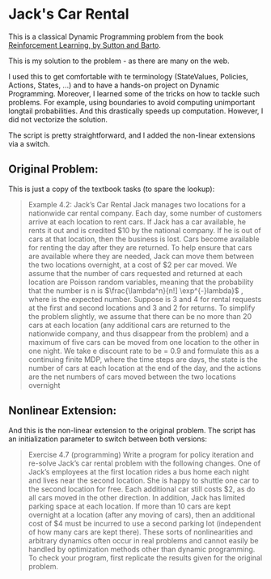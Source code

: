 # Jack's Car Rental

This is a classical Dynamic Programming problem from the book [Reinforcement Learning, by Sutton and Barto](https://mitpress.mit.edu/books/reinforcement-learning-second-edition).

This is my solution to the problem - as there are many on the web.

I used this to get comfortable with te terminology (StateValues, Policies, Actions, States, ...) and to have a hands-on project on Dynamic Programming.
Moreover, I learned some of the tricks on how to tackle such problems. For example, using boundaries to avoid computing unimportant longtail probabilities. And this drastically speeds up computation. However, I did not vectorize the solution.

The script is pretty straightforward, and I added the non-linear extensions via a switch.

## Original Problem:

This is just a copy of the textbook tasks (to spare the lookup):

> Example 4.2: Jack’s Car Rental Jack manages two locations for a nationwide car
rental company. Each day, some number of customers arrive at each location to rent cars.
If Jack has a car available, he rents it out and is credited $10 by the national company.
If he is out of cars at that location, then the business is lost. Cars become available for
renting the day after they are returned. To help ensure that cars are available where
they are needed, Jack can move them between the two locations overnight, at a cost of
$2 per car moved. We assume that the number of cars requested and returned at each
location are Poisson random variables, meaning that the probability that the number is
n is $\frac{\lambda^n}{n!] \exp^{-}lambda}$ , where is the expected number. Suppose is 3 and 4 for rental requests at
the first and second locations and 3 and 2 for returns. To simplify the problem slightly,
we assume that there can be no more than 20 cars at each location (any additional cars
are returned to the nationwide company, and thus disappear from the problem) and a
maximum of five cars can be moved from one location to the other in one night. We take
e discount rate to be = 0.9 and formulate this as a continuing finite MDP, where
the time steps are days, the state is the number of cars at each location at the end of
the day, and the actions are the net numbers of cars moved between the two locations
overnight

## Nonlinear Extension:

And this is the non-linear extension to the original problem. The script has an initialization parameter to switch between both versions:

> Exercise 4.7 (programming) Write a program for policy iteration and re-solve Jack’s car
rental problem with the following changes. One of Jack’s employees at the first location
rides a bus home each night and lives near the second location. She is happy to shuttle
one car to the second location for free. Each additional car still costs $2, as do all cars
moved in the other direction. In addition, Jack has limited parking space at each location.
If more than 10 cars are kept overnight at a location (after any moving of cars), then an
additional cost of $4 must be incurred to use a second parking lot (independent of how
many cars are kept there). These sorts of nonlinearities and arbitrary dynamics often
occur in real problems and cannot easily be handled by optimization methods other than
dynamic programming. To check your program, first replicate the results given for the
original problem.